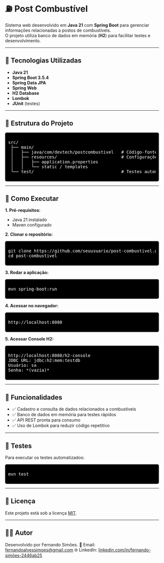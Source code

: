# ⛽ Post Combustível

Sistema web desenvolvido em **Java 21** com **Spring Boot** para gerenciar informações relacionadas a postos de combustíveis.  
O projeto utiliza banco de dados em memória (**H2**) para facilitar testes e desenvolvimento.

---

## 🚀 Tecnologias Utilizadas

- **Java 21**
- **Spring Boot 3.5.4**
- **Spring Data JPA**
- **Spring Web**
- **H2 Database**
- **Lombok**
- **JUnit** (testes)

---

## 📂 Estrutura do Projeto

<div style="background-color:#000000; color:#ffffff; padding:10px; border-radius:5px;">
<pre>
src/
 ├── main/
 │   ├── java/com/devtech/postcombustivel   # Código-fonte Java
 │   ├── resources/                         # Configurações e templates
 │   │   ├── application.properties
 │   │   └── static / templates
 └── test/                                  # Testes automatizados
</pre>
</div>

---

## 🔧 Como Executar

**1. Pré-requisitos:**
- Java 21 instalado
- Maven configurado

**2. Clonar o repositório:**
<div style="background-color:#000000; color:#ffffff; padding:10px; border-radius:5px;">
<pre>
git clone https://github.com/seuusuario/post-combustivel.git
cd post-combustivel
</pre>
</div>

**3. Rodar a aplicação:**
<div style="background-color:#000000; color:#ffffff; padding:10px; border-radius:5px;">
<pre>
mvn spring-boot:run
</pre>
</div>

**4. Acessar no navegador:**
<div style="background-color:#000000; color:#ffffff; padding:10px; border-radius:5px;">
<pre>
http://localhost:8080
</pre>
</div>

**5. Acessar Console H2:**
<div style="background-color:#000000; color:#ffffff; padding:10px; border-radius:5px;">
<pre>
http://localhost:8080/h2-console
JDBC URL: jdbc:h2:mem:testdb
Usuário: sa
Senha: *(vazia)*
</pre>
</div>

---

## 📌 Funcionalidades

- ✅ Cadastro e consulta de dados relacionados a combustíveis
- ✅ Banco de dados em memória para testes rápidos
- ✅ API REST pronta para consumo
- ✅ Uso de Lombok para reduzir código repetitivo

---

## 🧪 Testes

Para executar os testes automatizados:
<div style="background-color:#000000; color:#ffffff; padding:10px; border-radius:5px;">
<pre>
mvn test
</pre>
</div>

---

## 📜 Licença

Este projeto está sob a licença [MIT](LICENSE).

---

## 👨‍💻 Autor
Desenvolvido por Fernando Simões.
📧 Email: fernandoalvessimoes@gmail.com
🌐 LinkedIn: <a href="https://linkedin.com/in/fernando-simões-2446ab25" target="_blank">linkedin.com/in/fernando-simões-2446ab25</a>






